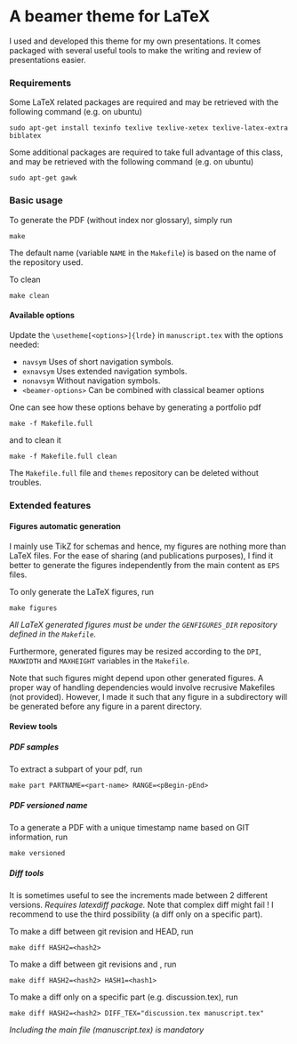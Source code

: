 # A beamer theme for LaTeX

I used and developed this theme for my own presentations.
It comes packaged with several useful tools to make the writing and review
of presentations easier.

### Requirements
Some LaTeX related packages are required and may be retrieved with the following
command (e.g. on ubuntu)
```
sudo apt-get install texinfo texlive texlive-xetex texlive-latex-extra biblatex
```

Some additional packages are required to take full advantage of this class, and
may be retrieved with the following command (e.g. on ubuntu)
```
sudo apt-get gawk
```

### Basic usage
To generate the PDF (without index nor glossary), simply run
```
make
```
The default name (variable `NAME` in the `Makefile`) is based on the name of the
repository used.

To clean 
```
make clean
```

#### Available options
Update the `\usetheme[<options>]{lrde}` in `manuscript.tex` with the options needed:
* `navsym` Uses of short navigation symbols.
* `exnavsym` Uses extended navigation symbols.
* `nonavsym` Without navigation symbols.
* `<beamer-options>` Can be combined with classical beamer options

One can see how these options behave by generating a portfolio pdf
```
make -f Makefile.full
```
and to clean it 
```
make -f Makefile.full clean
```

The `Makefile.full` file and `themes` repository can be deleted without troubles.

### Extended features

#### Figures automatic generation

I mainly use TikZ for schemas and hence, my figures are nothing more than LaTeX
files. For the ease of sharing (and publications purposes), I find it better to
generate the figures independently from the main content as `EPS` files.

To only generate the LaTeX figures, run
```
make figures
```

*All LaTeX generated figures must be under the `GENFIGURES_DIR` repository
defined in the `Makefile`.*

Furthermore, generated figures may be resized according to the `DPI`,
`MAXWIDTH` and `MAXHEIGHT` variables in the `Makefile`.

Note that such figures might depend upon other generated figures. A proper way
of handling dependencies would involve recrusive Makefiles (not provided).
However, I made it such that any figure in a subdirectory will be generated
before any figure in a parent directory.

#### Review tools

##### PDF samples

To extract a subpart of your pdf, run
```
make part PARTNAME=<part-name> RANGE=<pBegin-pEnd>
```

##### PDF versioned name

To a generate a PDF with a unique timestamp name based on GIT information, run
```
make versioned
```

##### Diff tools

It is sometimes useful to see the increments made between 2 different versions.
*Requires latexdiff package.* Note that complex diff might fail ! I recommend to
use the third possibility (a diff only on a specific part).

To make a diff between git revision <hash2> and HEAD, run
```
make diff HASH2=<hash2>
```

To make a diff between git revisions <hash2> and <hash1>, run
```
make diff HASH2=<hash2> HASH1=<hash1>
```

To make a diff only on a specific part (e.g. discussion.tex), run
```
make diff HASH2=<hash2> DIFF_TEX="discussion.tex manuscript.tex"
```
*Including the main file (manuscript.tex) is mandatory*

